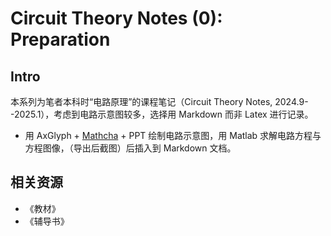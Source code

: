 # Circuit Theory Notes (0): Preparation

## Intro

本系列为笔者本科时“电路原理”的课程笔记（Circuit Theory Notes, 2024.9--2025.1），考虑到电路示意图较多，选择用 Markdown 而非 Latex 进行记录。

- 用 AxGlyph + [Mathcha](https://www.mathcha.io/editor) + PPT 绘制电路示意图，用 Matlab 求解电路方程与方程图像，（导出后截图）后插入到 Markdown 文档。

## 相关资源

- 《教材》
- 《辅导书》